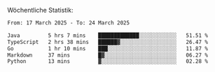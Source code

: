 
Wöchentliche Statistik:
<!--START_SECTION:waka-->

```txt
From: 17 March 2025 - To: 24 March 2025

Java         5 hrs 7 mins    █████████████░░░░░░░░░░░░   51.51 %
TypeScript   2 hrs 38 mins   ██████▓░░░░░░░░░░░░░░░░░░   26.47 %
Go           1 hr 10 mins    ███░░░░░░░░░░░░░░░░░░░░░░   11.87 %
Markdown     37 mins         █▓░░░░░░░░░░░░░░░░░░░░░░░   06.27 %
Python       13 mins         ▓░░░░░░░░░░░░░░░░░░░░░░░░   02.28 %
```

<!--END_SECTION:waka-->
